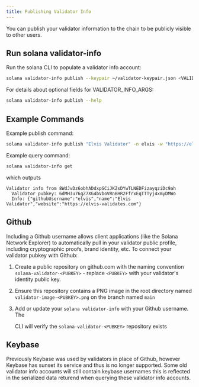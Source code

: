 ```yaml
---
title: Publishing Validator Info
---
```


You can publish your validator information to the chain to be publicly visible to other users.

## Run solana validator-info

Run the solana CLI to populate a validator info account:

```bash
solana validator-info publish --keypair ~/validator-keypair.json <VALIDATOR_INFO_ARGS> <VALIDATOR_NAME>
```

For details about optional fields for VALIDATOR_INFO_ARGS:

```bash
solana validator-info publish --help
```

## Example Commands

Example publish command:

```bash
solana validator-info publish "Elvis Validator" -n elvis -w "https://elvis-validates.com"
```

Example query command:

```bash
solana validator-info get
```

which outputs

```text
Validator info from 8WdJvDz6obhADdxpGCiJKZsDYwTLNEDFizayqziDc9ah
  Validator pubkey: 6dMH3u76qZ7XG4bVboVRnBHR2FfrxEqTTTyj4xmyDMWo
  Info: {"githubUsername":"elvis","name":"Elvis Validator","website":"https://elvis-validates.com"}
```

## Github

Including a Github username allows client applications \(like the Solana
Network Explorer\) to automatically pull in your validator public profile,
including cryptographic proofs, brand identity, etc. To connect your validator
pubkey with Github:

1. Create a public repository on github.com with the naming convention `solana-validator-<PUBKEY>` - replace `<PUBKEY>` with your validator's identity public key.
2. Ensure this repository contains a PNG image in the root directory named `validator-image-<PUBKEY>.png` on the branch named `main`
3. Add or update your `solana validator-info` with your Github username. The

   CLI will verify the `solana-validator-<PUBKEY>` repository exists

## Keybase

Previously Keybase was used by validators in place of Github, however Keybase has sunset its service and thus is no longer supported. Some old validator info accounts will still contain keybase usernames this is reflected in the serialized data returend when querying these validator info accounts.

